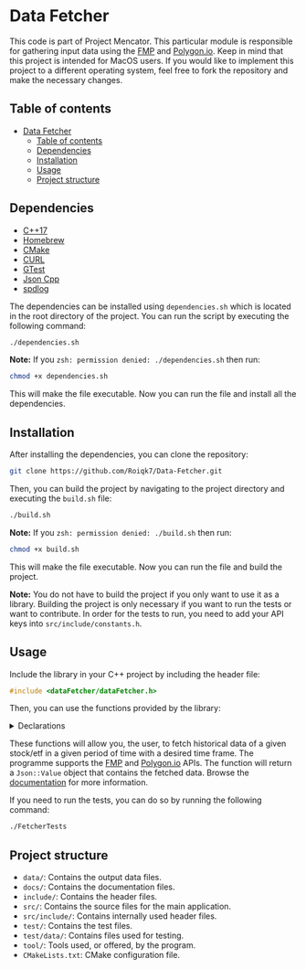 # Data Fetcher

This code is part of Project Mencator. This particular module is responsible for gathering input data using the [FMP](https://site.financialmodelingprep.com) and [Polygon.io](https://polygon.io). Keep in mind that this project is intended for MacOS users. If you would like to implement this project to a different operating system, feel free to fork the repository and make the necessary changes.

## Table of contents
- [Data Fetcher](#data-fetcher)
  - [Table of contents](#table-of-contents)
  - [Dependencies](#dependencies)
  - [Installation](#installation)
  - [Usage](#usage)
  - [Project structure](#project-structure)

## Dependencies

* [C++17](https://en.cppreference.com/w/cpp/17)
* [Homebrew](https://brew.sh/)
* [CMake](https://cmake.org/)
* [CURL](https://curl.se/)
* [GTest](https://github.com/google/googletest)
* [Json Cpp](https://github.com/open-source-parsers/jsoncpp)
* [spdlog](https://github.com/gabime/spdlog)

The dependencies can be installed using `dependencies.sh` which is located in the root directory of the project. You can run the script by executing the following command:

```bash
./dependencies.sh
```

**Note:** If you `zsh: permission denied: ./dependencies.sh` then run:

```bash
chmod +x dependencies.sh
```

This will make the file executable. Now you can run the file and install all the dependencies.

## Installation

After installing the dependencies, you can clone the repository:

```bash
git clone https://github.com/Roiqk7/Data-Fetcher.git
```

Then, you can build the project by navigating to the project directory and executing the `build.sh` file:

```bash
./build.sh
```

**Note:** If you `zsh: permission denied: ./build.sh` then run:

```bash
chmod +x build.sh
```

This will make the file executable. Now you can run the file and build the project.

**Note:** You do not have to build the project if you only want to use it as a library. Building the project is only necessary if you want to run the tests or want to contribute. In order for the tests to run, you need to add your API keys into `src/include/constants.h`.

## Usage

Include the library in your C++ project by including the header file:

```cpp
#include <dataFetcher/dataFetcher.h>
```

Then, you can use the functions provided by the library:

<details>
<summary>Declarations</summary>

```cpp
Json::Value fetchHistoricalData(const std::string& tickerSymbol, const std::string& fromDate, const std::string& toDate,
                const std::string& timeFrame, const std::string& api, const std::string& apiKey);
Json::Value fetchHistoricalData(const std::string& urlString);
Json::Value fetchHistoricalData(const std::string& urlString, const std::string& apiKey);
```
</details>

These functions will allow you, the user, to fetch historical data of a given stock/etf in a given period of time with a desired time frame. The programme supports the [FMP](https://site.financialmodelingprep.com) and [Polygon.io](https://polygon.io) APIs. The function will return a `Json::Value` object that contains the fetched data. Browse the [documentation](https://github.com/Roiqk7/Data-Fetcher/tree/main/docs) for more information.

If you need to run the tests, you can do so by running the following command:

```bash
./FetcherTests
```

## Project structure

* `data/`: Contains the output data files.
* `docs/`: Contains the documentation files.
* `include/`: Contains the header files.
* `src/`: Contains the source files for the main application.
* `src/include/`: Contains internally used header files.
* `test/`: Contains the test files.
* `test/data/`: Contains files used for testing.
* `tool/`: Tools used, or offered, by the program.
* `CMakeLists.txt`: CMake configuration file.